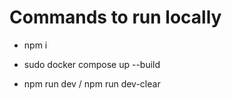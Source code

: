 # Commands to run locally

- npm i
- sudo docker compose up --build

- npm run dev / npm run dev-clear
